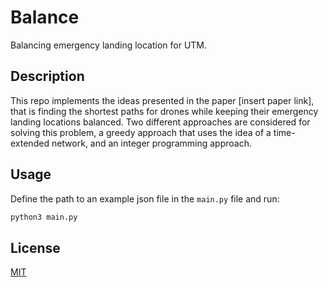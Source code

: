 # Balance
Balancing emergency landing location for UTM.

## Description
This repo implements the ideas presented in the paper [insert paper link], that is finding the shortest paths for 
drones while keeping their emergency landing locations balanced. Two different approaches are considered for 
solving this problem, a greedy approach that uses the idea of a time-extended network, and an integer programming 
approach.

## Usage
Define the path to an example json file in the ``main.py`` file and run:
```bash
python3 main.py
```

## License

[MIT](https://choosealicense.com/licenses/mit/)